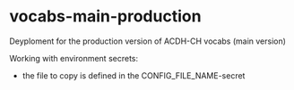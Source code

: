 # vocabs-main-production
Deyploment for the production version of ACDH-CH vocabs (main version)

Working with environment secrets:
* the file to copy is defined in the CONFIG_FILE_NAME-secret

